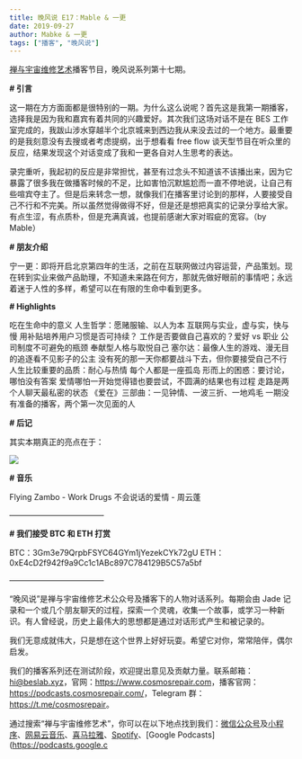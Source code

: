 ```yaml
---
title: 晚风说 E17：Mable & 一更
date: 2019-09-27
author: Mabke & 一更
tags: ["播客", "晚风说"]
---
```




[禅与宇宙维修艺术](https://www.cosmosrepair.com)播客节目，晚风说系列第十七期。

**# 引言**

这一期在方方面面都是很特别的一期。为什么这么说呢？首先这是我第一期播客，选择我是因为我和嘉宾有着共同的兴趣爱好。其次我们这场对话不是在 BES 工作室完成的，我跋山涉水穿越半个北京城来到西边我从来没去过的一个地方。最重要的是我刻意没有去搜或者考虑提纲，出于想看看 free flow 谈天型节目在听众里的反应，结果发现这个对话变成了我和一更各自对人生思考的表达。

录完重听，我起初的反应是非常担忧，甚至有过念头不知道该不该播出来，因为它暴露了很多我在做播客时候的不足，比如害怕沉默尴尬而一直不停地说，让自己有些喧宾夺主了。但是后来转念一想，就像我们在播客里讨论到的那样，人要接受自己不行和不完美。所以虽然觉得做得不好，但是还是想把真实的记录分享给大家。有点生涩，有点质朴，但是充满真诚，也提前感谢大家对瑕疵的宽容。（by Mable）

**# 朋友介绍** 

宁一更：即将开启北京第四年的生活，之前在互联网做过内容运营，产品策划。现在转到实业来做产品助理，不知道未来路在何方，那就先做好眼前的事情吧；永远着迷于人性的多样，希望可以在有限的生命中看到更多。

**# Highlights**

吃在生命中的意义
人生哲学：愿赌服输、以人为本
互联网与实业，虚与实，快与慢
用补贴培养用户习惯是否可持续？
工作是否要做自己喜欢的？爱好 vs 职业
公司制度不可避免的瓶颈
奉献型人格与取悦自己
塞尔达：最像人生的游戏、漫无目的追逐看不见影子的公主
没有死的那一天你都要战斗下去，但你要接受自己不行
人生比较重要的品质：耐心与热情
每个人都是一座孤岛
形而上的困惑：要讨论，哪怕没有答案
爱情哪怕一开始觉得错也要尝试，不圆满的结果也有过程
走路是两个人聊天最私密的状态
《爱在》三部曲：一见钟情、一波三折、一地鸡毛
一期没有准备的播客，两个第一次见面的人

**# 后记**

其实本期真正的亮点在于：

![](https://tva1.sinaimg.cn/large/006y8mN6ly1g7dv2sylm9j30tk0phac6.jpg)

**#  音乐**

Flying Zambo - Work Drugs
不会说话的爱情 - 周云蓬

————————————

**# 我们接受 BTC 和 ETH 打赏**

BTC：3Gm3e79QrpbFSYC64GYm1jYezekCYk72gU
ETH：0xE4cD2f942f9a9Cc1c1ABc897C784129B5C57a5bf

————————————

“晚风说”是禅与宇宙维修艺术公众号及播客下的人物对话系列。每期会由 Jade 记录和一个或几个朋友聊天的过程，探索一个灵魂，收集一个故事，或学习一种新识。有人曾经说，历史上最伟大的思想都是通过对话形式产生和被记录的。

我们无意成就伟大，只是想在这个世界上好好玩耍。希望它对你，常常陪伴，偶尔启发。

我们的播客系列还在测试阶段，欢迎提出意见及贡献力量。联系邮箱：<hi@beslab.xyz>，官网：<https://www.cosmosrepair.com>，播客官网：<https://podcasts.cosmosrepair.com/>，Telegram 群：<https://t.me/cosmosrepair>。

通过搜索“禅与宇宙维修艺术”，你可以在以下地点找到我们：[微信公众号](https://cosmosrepair-1257028016.cos.ap-beijing.myqcloud.com/2019-08-04-qrcode_for_gh_9a7e409c3696_430.jpg)及[小程序](https://cosmosrepair-1257028016.cos.ap-beijing.myqcloud.com/2019-08-04-gh_ec0187a9be05_430.jpg)、[网易云音乐](https://music.163.com/#/djradio?id=793651380)、[喜马拉雅](https://www.ximalaya.com/zhubo/182662946/)、[Spotify](https://open.spotify.com/show/5SfJxMPMoqbGc2zG8ouiuD?si=QcavW9VXQiKTkTuBuWU8nA)、[Google Podcasts](https://podcasts.google.c